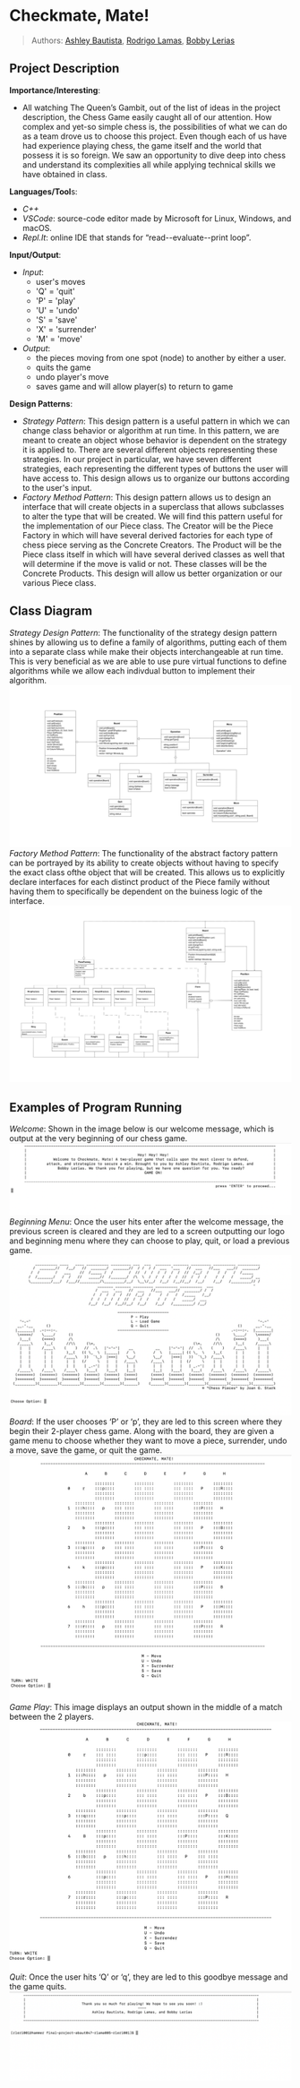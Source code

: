  # Checkmate, Mate!
 
 > Authors: [Ashley Bautista](https://github.com/ashley-bautista),
  [Rodrigo Lamas](https://github.com/lb-rodrigo),
  [Bobby Lerias](https://github.com/bobbyyy57)
 
## Project Description
**Importance/Interesting**:
 * All watching The Queen’s Gambit, out of the list of ideas in the project description, the Chess Game easily caught all of our attention. How complex and yet-so simple chess is, the possibilities of what we can do as a team drove us to choose this project. Even though each of us have had experience playing chess, the game itself and the world that possess it is so foreign. We saw an opportunity to dive deep into chess and understand its complexities all while applying technical skills we have obtained in class. 

**Languages/Tool**s:
 * *C++*
 * *VSCode*: source-code editor made by Microsoft for Linux, Windows, and macOS.
 * *Repl.It*: online IDE that stands for “read--evaluate--print loop”.
 
**Input/Output**:
 * *Input*:
   * user's moves
   * 'Q' = 'quit'
   * 'P' = 'play'
   * 'U' = 'undo'
   * 'S' = 'save'
   * 'X' = 'surrender'
   * 'M' = 'move'
 * *Output*:
   * the pieces moving from one spot (node) to another by either a user.
   * quits the game
   * undo player's move
   * saves game and will allow player(s) to return to game
 
**Design Patterns**:
 * *Strategy Pattern*: This design pattern is a useful pattern in which we can change class behavior or algorithm at run time. In this pattern, we are meant to create an object whose behavior is dependent on the strategy it is applied to. There are several different objects representing these strategies. In our project in particular, we have seven different strategies, each representing the different types of buttons the user will have access to. This design allows us to organize our buttons according to the user's input. 
 * *Factory Method Pattern*: This design pattern allows us to design an interface that will create objects in a superclass that allows subclasses to alter the type that will be created. We will find this pattern useful for the implementation of our Piece class. The Creator will be the Piece Factory in which will have several derived factories for each type of chess piece serving as the Concrete Creators. The Product will be the Piece class itself in which will have several derived classes as well that will determine if the move is valid or not. These classes will be the Concrete Products. This design will allow us better organization or our various Piece class. 

## Class Diagram
 *Strategy Design Pattern*: The functionality of the strategy design pattern shines by allowing us to define a family of algorithms, putting each of them into a separate class while make their objects interchangeable at run time. This is very beneficial as we are able to use pure virtual functions to define algorithms while we allow each indivdual button to implement their algorithm.
![](images/OMT%20Strategy%20Pattern.jpg)
 *Factory Method Pattern*: The functionality of the abstract factory pattern can be portrayed by its ability to create objects without having to specify the exact class ofthe object that will be created. This allows us to explicitly declare interfaces for each distinct product of the Piece family without having them to specifically be dependent on the buiness logic of the interface.
![](images/OMT%20Factory%20Method.jpg)

## Examples of Program Running
 *Welcome*: Shown in the image below is our welcome message, which is output at the very beginning of our chess game. 
![](images/welcome.png)
 *Beginning Menu*: Once the user hits enter after the welcome message, the previous screen is cleared and they are led to a screen outputting our logo and beginning menu where they can choose to play, quit, or load a previous game.
![](images/gae.png)
 *Board*: If the user chooses ‘P’ or ‘p’, they are led to this screen where they begin their 2-player chess game. Along with the board, they are given a game menu to choose whether they want to move a piece, surrender, undo a move, save the game, or quit the game.
![](images/game2.png)
*Game Play*: This image displays an output shown in the middle of a match between the 2 players.
![](images/game3.png)
*Quit*: Once the user hits ‘Q’ or ‘q’, they are led to this goodbye message and the game quits.
![](images/outro.png)
